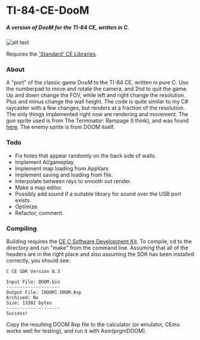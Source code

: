 # TI-84-CE-DooM
##### A version of DooM for the TI-84 CE, written in C.

![alt text](https://raw.githubusercontent.com/qwcan/TI-84-CE-DooM/master/gameplay.gif "A preview of some gameplay.")

Requires the ['Standard' CE Libraries](https://github.com/CE-Programming/libraries/releases).

### About
A "port" of the classic game DooM to the TI-84 CE, written in pure C. Use the numberpad to move and rotate the camera, and 2nd to quit the game. Up and down change the FOV, while left and right change the resolution. Plus and minus change the wall height. The code is quite similar to my C# raycaster with a few changes, but renders at a fraction of the resolution. The only things implemented right now are rendering and movement. The gun sprite used is from The Terminator: Rampage (I think), and was found [here](https://www.realm667.com/index.php/en/armory-mainmenu-157/947-ak47#credits). The enemy sprite is from DOOM itself.

### Todo
* Fix holes that appear randomly on the back side of walls.
* Implement AI/gameplay.
* Implement map loading from AppVars
* Implement saving and loading from file.
* Interpolate between rays to smooth out render.
* Make a map editor.
* Possibly add sound if a suitable library for sound over the USB port exists.
* Optimize.
* Refactor, comment.
### Compiling
Building requires the [CE C Software Development Kit](https://github.com/CE-Programming/toolchain/releases). To compile, cd to the directory and run "make" from the command line. Assuming that all of the headers are in the right place and also assuming the SDK has been installed correctly, you should see:
``` 
C CE SDK Version 8.3

Input File: DOOM.bin
--------------------
Output File: [DOOM] DOOM.8xp
Archived: No
Size: 13302 bytes
--------------------
Success!

```
Copy the resulting DOOM.8xp file to the calculator (or emulator, CEmu works well for testing), and run it with Asm(prgmDOOM).
